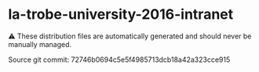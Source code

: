 # la-trobe-university-2016-intranet

:warning: These distribution files are automatically generated and should never be manually managed.

Source git commit: 72746b0694c5e5f4985713dcb18a42a323cce915
